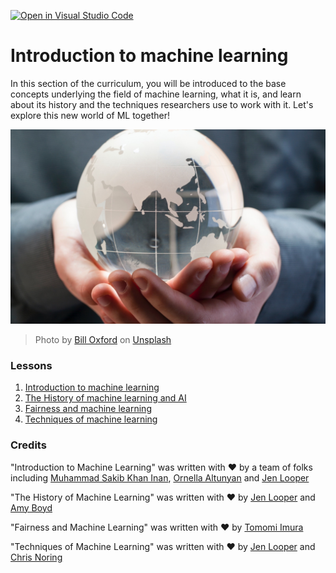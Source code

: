 [![Open in Visual Studio Code](https://classroom.github.com/assets/open-in-vscode-718a45dd9cf7e7f842a935f5ebbe5719a5e09af4491e668f4dbf3b35d5cca122.svg)](https://classroom.github.com/online_ide?assignment_repo_id=11999201&assignment_repo_type=AssignmentRepo)
# Introduction to machine learning

In this section of the curriculum, you will be introduced to the base concepts underlying the field of machine learning, what it is, and learn about its history and the techniques researchers use to work with it.  Let's explore this new world of ML together!

![globe](images/globe.jpg)
> Photo by <a href="https://unsplash.com/@bill_oxford?utm_source=unsplash&utm_medium=referral&utm_content=creditCopyText">Bill Oxford</a> on <a href="https://unsplash.com/s/photos/globe?utm_source=unsplash&utm_medium=referral&utm_content=creditCopyText">Unsplash</a>
  
### Lessons

1. [Introduction to machine learning](1-intro-to-ML/README.md)
1. [The History of machine learning and AI](2-history-of-ML/README.md)
1. [Fairness and machine learning](3-fairness/README.md)
1. [Techniques of machine learning](4-techniques-of-ML/README.md)
### Credits

"Introduction to Machine Learning" was written with ♥️ by a team of folks including [Muhammad Sakib Khan Inan](https://twitter.com/Sakibinan), [Ornella Altunyan](https://twitter.com/ornelladotcom) and [Jen Looper](https://twitter.com/jenlooper)

"The History of Machine Learning" was written with ♥️ by [Jen Looper](https://twitter.com/jenlooper) and [Amy Boyd](https://twitter.com/AmyKateNicho)

"Fairness and Machine Learning" was written with ♥️ by [Tomomi Imura](https://twitter.com/girliemac) 

"Techniques of Machine Learning" was written with ♥️ by [Jen Looper](https://twitter.com/jenlooper) and [Chris Noring](https://twitter.com/softchris) 